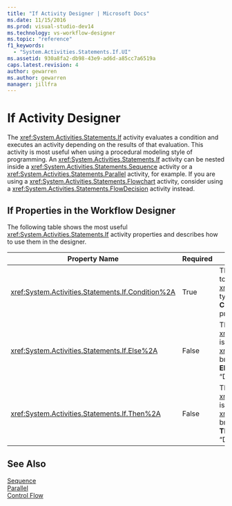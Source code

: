 ```yaml
---
title: "If Activity Designer | Microsoft Docs"
ms.date: 11/15/2016
ms.prod: visual-studio-dev14
ms.technology: vs-workflow-designer
ms.topic: "reference"
f1_keywords: 
  - "System.Activities.Statements.If.UI"
ms.assetid: 930a8fa2-db98-43e9-ad6d-a85cc7a6519a
caps.latest.revision: 4
author: gewarren
ms.author: gewarren
manager: jillfra
---
```

# If Activity Designer
The <xref:System.Activities.Statements.If> activity evaluates a condition and executes an activity depending on the results of that evaluation. This activity is most useful when using a procedural modeling style of programming. An <xref:System.Activities.Statements.If> activity can be nested inside a <xref:System.Activities.Statements.Sequence> activity or a <xref:System.Activities.Statements.Parallel> activity, for example. If you are using a <xref:System.Activities.Statements.Flowchart> activity, consider using a <xref:System.Activities.Statements.FlowDecision> activity instead.  
  
## If Properties in the Workflow Designer  
 The following table shows the most useful <xref:System.Activities.Statements.If> activity properties and describes how to use them in the designer.  
  
|Property Name|Required|Usage|  
|-------------------|--------------|-----------|  
|<xref:System.Activities.Statements.If.Condition%2A>|True|The condition that determines which child activity to execute. To set the <xref:System.Activities.Statements.If.Condition%2A>, type a [!INCLUDE[vbprvb](../includes/vbprvb-md.md)] expression in the **Condition** box on the **If** activity designer or in the property grid.|  
|<xref:System.Activities.Statements.If.Else%2A>|False|The activity to execute if the <xref:System.Activities.Statements.If.Condition%2A> is **false**. To add an activity that is executed by the <xref:System.Activities.Statements.If.Else%2A> branch, drop an activity from the **Toolbox** into the **Else** box on the **If** activity designer with hint text “Drop Activity Here”.|  
|<xref:System.Activities.Statements.If.Then%2A>|False|The activity to execute if the <xref:System.Activities.Statements.If.Condition%2A> is **true**. To add an activity that is executed by the <xref:System.Activities.Statements.If.Then%2A> branch, drop an activity from the **Toolbox** into the **Then** box on the **If** activity designer with hint text “Drop Activity Here”.|  
  
## See Also  
 [Sequence](../workflow-designer/sequence-activity-designer.md)   
 [Parallel](../workflow-designer/parallel-activity-designer.md)   
 [Control Flow](../workflow-designer/control-flow-activity-designers.md)